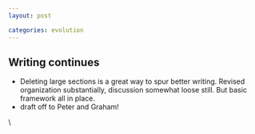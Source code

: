 ```yaml
---
layout: post

categories: evolution
---
```






 





Writing continues
-----------------

-   Deleting large sections is a great way to spur better writing.
    Revised organization substantially, discussion somewhat loose still.
    But basic framework all in place.
-   draft off to Peter and Graham!

\

